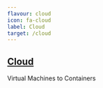 ```yaml
---
flavour: cloud
icon: fa-cloud
label: Cloud
target: /cloud
---
```

## [Cloud](/cloud)

Virtual Machines to Containers

